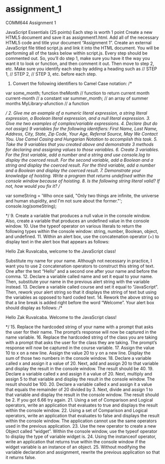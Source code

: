 # assignment_1
COMM644
Assignment 1

JavaScript Essentials (25 points)
Each step is worth 1 point
Create a new HTML5 document and save it as assignment1.html. Add all of the necessary HTML5 code and title your document “Assignment 1”. Create an external JavaScript file titled script.js and link it into the HTML document. You will be performing all of the tasks below within script.js. Every step should be commented out. So, you’ll do step 1, make sure you have it the way you want it to look or function, and then comment it out. Then move to step 2, etc. Make sure you identify each step by adding a heading such as 
// STEP 1, // STEP 2, // STEP 3, etc. before each step.
1.	Convert the following identifiers to Camel Case notation:
/*

var some_month;
function theMonth 		// function to return current month
current-month 		// a constant
var summer_month; 		// an array of summer months
MyLibrary-afunction 	// a function 

*/
2.	Give me an example of a numeric literal expression, a string literal expression, a Boolean literal expression, and a null literal expression.
3.	Give me two examples of complex/variable expressions.
4.	Declare (but do not assign) 9 variables for the following identifiers: First Name, Last Name, Address, City, State, Zip Code, Your Age, Referral Source, May We Contact You. Use Camel Casing and Hungarian Notation to accomplish this task.
5.	Take the 9 variables that you created above and demonstrate 3 methods for declaring and assigning values to those variables.
6.	Create 3 variables. For the first variable, add a number and a string and use console.log to display the coerced result. For the second variable, add a Boolean and a string and display the coerced result. For the third variable, add a number and a Boolean and display the coerced result. 
7.	Demonstrate your knowledge of hoisting. Write a program that returns undefined within the console window because of hoisting.
8.	Is the following string literal valid? If not, how would you fix it?
/*

var someString = 'Who once said, "Only two things are infinite, the universe and human stupidity, and I'm not sure about the former."';
console.log(someString);

*/
9.	Create a variable that produces a null value in the console window. Also, create a variable that produces an undefined value in the console window.
10.	Use the typeof operator on various literals to return the following types within the console window: string, number, Boolean, object, and undefined.
11.	Within an alert box, use the concatenation operator (+) to display text in the alert box that appears as follows: 

Hello Zak Ruvalcaba, welcome to the JavaScript class!

Substitute my name for your name. Although not necessary in practice, I want you to use 2 concatenation operators to construct this string of text. One after the text “Hello” and a second one after your name and before the comma.
12.	Declare a variable called name and set it equal to your name. Then, substitute your name in the previous alert string with the variable instead.
13.	Declare a variable called course and set it equal to “JavaScript”. Then, rework your alert string so that it displays the string of text but using the variables as opposed to hard coded text.
14.	Rework the above string so that a line break is added right before the word “Welcome”. Your alert box should display as follows:
/*

Hello Zak Ruvalcaba.
Welcome to the JavaScript class!

*/
15.	Replace the hardcoded string of your name with a prompt that asks the user for their name. The prompt’s response will now be captured in the name variable. 
16.	Replace the hardcoded string of the class you are taking with a prompt that asks the user for the class they are taking. The prompt’s response will now be captured in the course variable.
17.	Assign the value 10 to x on a new line. Assign the value 20 to y on a new line. Display the sum of those two numbers in the console window. 
18.	Declare a variable called x and assign it a value of 20. Next, add and assign 20 to that variable and display the result in the console window. The result should be 40.
19.	Declare a variable called x and assign it a value of 20. Next, multiply and assign 5 to that variable and display the result in the console window. The result should be 100.
20.	Declare a variable called x and assign it a value that equals the remainder of 20 divided by 3. Next, divide and assign 1 to that variable and display the result in the console window. The result should be 2. If you got 6.66 try again.
21.	Using a set of Comparison and Logical operators, write an application that evaluates to true and displays the result within the console window.
22.	Using a set of Comparison and Logical operators, write an application that evaluates to false and displays the result within the console window. The application cannot use the same operators used in the previous application.
23.	Use the new operator to create a new Object called “widget”. Within the console window, use the typeof operator to display the type of variable widget is.
24.	Using the instanceof operator, write an application that returns true within the console window if the widget variable is an instance of an object.
25.	Without modifying the variable declaration and assignment, rewrite the previous application so that it returns false.
